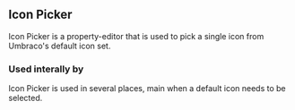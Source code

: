 ﻿## Icon Picker

Icon Picker is a property-editor that is used to pick a single icon from Umbraco's default icon set.

### Used interally by

Icon Picker is used in several places, main when a default icon needs to be selected.

